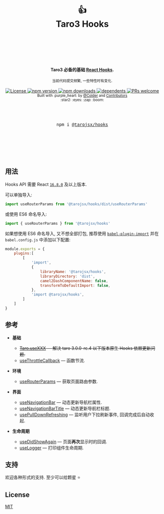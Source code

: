 <div align="center">
    <h1>
        <br/>
        <br/>
        👍
        <br />
        Taro3 Hooks
        <br />
        <br />
        <br />
        <br />
    </h1>
    <strong>Taro3 必备的基础 <a href="https://reactjs.org/docs/hooks-intro.html">React Hooks</a>.</strong>
    <br />
    <br />
    <sub>
    当前代码提交频繁, 一些特性时有变化.
    </sub>
    <br />
    <br />
    <a href="https://github.com/tarojsx/hooks/blob/master/LICENSE">
        <img src="https://badgen.net/github/license/tarojsx/hooks" alt="License" />
    </a>
    <a href="https://www.npmjs.com/package/@tarojsx/hooks">
        <img src="https://badgen.net/npm/v/@tarojsx/hooks" alt="npm version" />
    </a>
    <a href="https://www.npmjs.com/org/tarojsx">
        <img src="https://badgen.net/npm/dt/@tarojsx/hooks" alt="npm downloads" />
    </a>
    <a href="https://github.com/tarojsx/hooks/blob/master/package.json">
        <img src="https://badgen.net/github/dependents-pkg/tarojsx/hooks" alt="dependents" />
    </a>
    <a href="http://makeapullrequest.com">
        <img src="https://badgen.net/badge/PRs/welcome/green" alt="PRs welcome" />
    </a>
    <br />
    <sup>
        Built with :purple_heart: by
        <a href="https://github.com/cncolder">@Colder</a> and
        <a href="https://github.com/tarojsx/hooks/graphs/contributors">
            Contributors
        </a>
        <br />
        :star2: :eyes: :zap: :boom:
    </sup>
    <br />
    <br />
    <br />
    <br />
    <pre>npm i <a href="https://www.npmjs.com/@tarojsx/hooks">@tarojsx/hooks</a></pre>
    <br />
    <br />
    <br />
    <br />
    <br />
</div>

## 用法

Hooks API 需要 React [`16.8.0`](https://reactjs.org/blog/2019/02/06/react-v16.8.0.html) 及以上版本.

可以单独导入:

```js
import useRouterParams from '@tarojsx/hooks/dist/useRouterParams'
```

或使用 ES6 命名导入:

```js
import { useRouterParams } from '@tarojsx/hooks'
```

如果想使用 ES6 命名导入, 又不想全部打包, 推荐使用 [`babel-plugin-import`](https://github.com/ant-design/babel-plugin-import) 并在 `babel.config.js` 中添加以下配置:

```js
module.exports = {
    plugins:[
        [
            'import',
            {
                libraryName: '@tarojsx/hooks',
                libraryDirectory: 'dist',
                camel2DashComponentName: false,
                transformToDefaultImport: false,
            },
            'import @tarojsx/hooks',
        ]
    ]
}
```

## 参考

- **基础** 
  - ~~[Taro.useXXX](./docs/taroHooks.mdx) &mdash; 解决 taro 3.0.0-rc.4 以下版本原生 Hooks 依赖更新问题.~~
  - [useThrottleCallback](./docs/useThrottleCallback.mdx) &mdash; 函数节流.

- **环境**
  - [useRouterParams](./docs/useRouterParams.mdx) &mdash; 获取页面路由参数.
  
- **界面**
  - [useNavigationBar](./docs/useNavigationBar.mdx) &mdash; 动态更新导航栏属性.
  - [useNavigationBarTitle](./docs/useNavigationBarTitle.mdx) &mdash; 动态更新导航栏标题.
  - [usePullDownRefreshing](./docs/usePullDownRefreshing.mdx) &mdash; 监听用户下拉刷新事件, 回调完成后自动收起.

- **生命周期**
  - [useDidShowAgain](./docs/useDidShowAgain.mdx) &mdash; 页面**再次**显示时的回调.
  - [useLogger](./docs/useLogger.mdx) &mdash; 打印组件生命周期.

## 支持

欢迎各种形式的支持. 至少可以给颗星 :star:

## License

[MIT](LICENSE)
